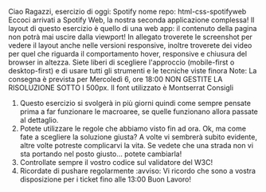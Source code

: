 Ciao Ragazzi,
esercizio di oggi: Spotify
nome repo: html-css-spotifyweb
Eccoci arrivati a Spotify Web, la nostra seconda applicazione complessa! Il layout di questo esercizio è quello di una web app: il contenuto della pagina non potrà mai uscire dalla viewport! In allegato troverete le screenshot per vedere il layout anche nelle versioni responsive, inoltre troverete dei video per quel che riguarda il comportamento hover, responsive e chiusura del browser in altezza.
Siete liberi di scegliere l'approccio (mobile-first o desktop-first) e di usare tutti gli strumenti e le tecniche viste finora
Note:
La consegna è prevista per Mercoledì 6, ore 18:00
NON GESTITE LA RISOLUZIONE SOTTO I 500px.
Il font utilizzato è Montserrat
Consigli
1. Questo esercizio si svolgerà in più giorni quindi come sempre pensate prima a far funzionare le macroaree, se quelle funzionano allora passate al dettaglio.
2. Potete utilizzare le regole che abbiamo visto fin ad ora. Ok, ma come fate a scegliere la soluzione giusta? A volte vi sembrerà subito evidente, altre volte potreste complicarvi la vita. Se vedete che una strada non vi sta portando nel posto giusto... potete cambiarla!
3. Controllate sempre il vostro codice sul validatore del W3C!
4. Ricordate di pushare regolarmente
:avviso: Vi ricordo che sono a vostra disposizione per i ticket fino alle 13:00
Buon Lavoro!